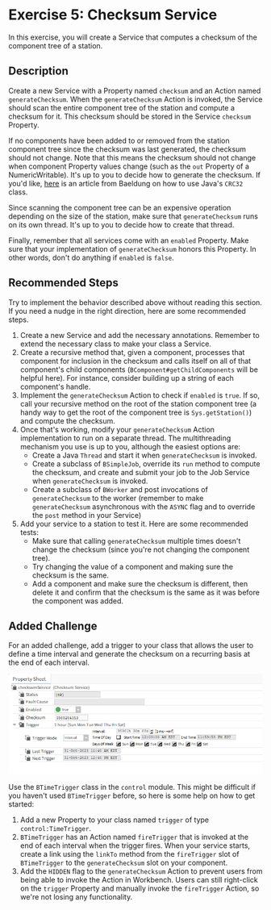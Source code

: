 # Exercise 5: Checksum Service
In this exercise, you will create a Service that computes a checksum of the component tree of a station.

## Description
Create a new Service with a Property named `checksum` and an Action named `generateChecksum`. When the `generateChecksum` Action is invoked, the Service should scan the entire component tree of the station and compute a checksum for it. This checksum should be stored in the Service `checksum` Property.

If no components have been added to or removed from the station component tree since the checksum was last generated, the checksum should not change. Note that this means the checksum should not change when component Property values change (such as the `out` Property of a NumericWritable). It's up to you to decide how to generate the checksum. If you'd like, [here](https://www.baeldung.com/java-checksums) is an article from Baeldung on how to use Java's `CRC32` class.

Since scanning the component tree can be an expensive operation depending on the size of the station, make sure that `generateChecksum` runs on its own thread. It's up to you to decide how to create that thread.

Finally, remember that all services come with an `enabled` Property. Make sure that your implementation of `generateChecksum` honors this Property. In other words, don't do anything if `enabled` is `false`.

## Recommended Steps
Try to implement the behavior described above without reading this section. If you need a nudge in the right direction, here are some recommended steps.

1. Create a new Service and add the necessary annotations. Remember to extend the necessary class to make your class a Service.
2. Create a recursive method that, given a component, processes that component for inclusion in the checksum and calls itself on all of that component's child components (`BComponent#getChildComponents` will be helpful here). For instance, consider building up a string of each component's handle.
3. Implement the `generateChecksum` Action to check if `enabled` is `true`. If so, call your recursive method on the root of the station component tree (a handy way to get the root of the component tree is `Sys.getStation()`) and compute the checksum.
4. Once that's working, modify your `generateChecksum` Action implementation to run on a separate thread. The multithreading mechanism you use is up to you, although the easiest options are:
    * Create a Java `Thread` and start it when `generateChecksum` is invoked.
    * Create a subclass of `BSimpleJob`, override its `run` method to compute the checksum, and create and submit your job to the Job Service when `generateChecksum` is invoked.
    * Create a subclass of `BWorker` and post invocations of `generateChecksum` to the worker (remember to make `generateChecksum` asynchronous with the `ASYNC` flag and to override the `post` method in your Service) 
5. Add your service to a station to test it. Here are some recommended tests:
   * Make sure that calling `generateChecksum` multiple times doesn't change the checksum (since you're not changing the component tree).
   * Try changing the value of a component and making sure the checksum is the same.
   * Add a component and make sure the checksum is different, then delete it and confirm that the checksum is the same as it was before the component was added.

## Added Challenge
For an added challenge, add a trigger to your class that allows the user to define a time interval and generate the checksum on a recurring basis at the end of each interval.

![Final image of ChecksumService after the Added Challenge](../images/ChecksumServiceAddedChallenge.png)

Use the `BTimeTrigger` class in the `control` module. This might be difficult if you haven't used `BTimeTrigger` before, so here is some help on how to get started:

1. Add a new Property to your class named `trigger` of type `control:TimeTrigger`.
2. `BTimeTrigger` has an Action named `fireTrigger` that is invoked at the end of each interval when the trigger fires. When your service starts, create a link using the `linkTo` method from the `fireTrigger` slot of `BTimeTrigger` to the `generateChecksum` slot on your component.
3. Add the `HIDDEN` flag to the `generateChecksum` Action to prevent users from being able to invoke the Action in Workbench. Users can still right-click on the `trigger` Property and manually invoke the `fireTrigger` Action, so we're not losing any functionality.